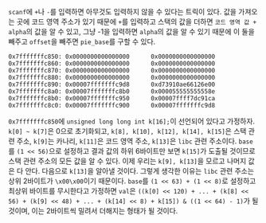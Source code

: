 `scanf`에 `+`나 `-`를 입력하면 아무것도 입력하지 않을 수 있다는 트릭이 있다. 값을 가져오는 곳에 코드 영역 주소가 있기 때문에 `+`를 입력하고 스택의 값을 더하면 `코드 영역 값 + alpha`의 값을 알 수 있고, 그냥 -1을 입력하면 `alpha`의 값을 알 수 있기 때문에 이 둘을 빼주고 `offset`을 빼주면 `pie_base`를 구할 수 있다.

```
0x7fffffffc850: 0x0000000000000000      0x0000000000000000
0x7fffffffc860: 0x0000000000000000      0x0000000000000000
0x7fffffffc870: 0x0000000000000000      0x0000000000000000
0x7fffffffc880: 0x0000000000000000      0x0000000000000000
0x7fffffffc890: 0x00007fffffffc9d8      0xd73910ae66126e00
0x7fffffffc8a0: 0x00007fffffffc8b0      0x000055555555558e
0x7fffffffc8b0: 0x00007fffffffc950      0x00007ffff7dc91ca
0x7fffffffc8c0: 0x00007fffffffc900      0x00007fffffffc9d8
```

`0x7fffffffc850`에 `unsigned long long int k[16];`이 선언되어 있다고 가정하자. `k[0] ~ k[7]`은 0으로 초기화되고, `k[8], k[10], k[12], k[14], k[15]`은 스택 관련 주소, `k[9]`는 카나리, `k[11]`은 코드 영역 주소, `k[13]`은 `libc` 관련 주소이다.
`base`를 `(1 << 56)`으로 설정하고 결과 값의 하위 6바이트만 보면 `k[15]`가 도출될 것이므로 스택 관련 주소의 모든 값을 알 수 있다. 이제 우리는 `k[9], k[13]`을 모르고 나머지 값은 다 안다.
다음으로 `k[13]`을 알아낼 것이다. 그렇게 생각한 이유는 `libc` 관련 주소는 상위 2바이트가 `\x00\x00`이기 때문이다. `base`를 `(1 << 63) + (1 << 8)`로 설정하고 최상위 바이트를 무시한다고 가정하면 `val`은 `((k[0] << 120) + ... + (k[8] << 56) + (k[9] << 48) + ... + (k[14] << 8) + k[15]) & ((1 << 64) - 1)`가 될 것이며, 이는 2바이트씩 밀려서 더해지는 형태가 될 것이다.